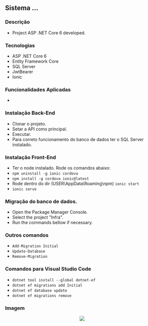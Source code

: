 ## Sistema ...

### Descrição

- Project ASP .NET Core 6 developed.

### Tecnologias

- ASP .NET Core 6
- Entity Framework Core
- SQL Server
- JwtBearer
- Ionic

### Funcionalidades Aplicadas

-

### Instalação Back-End

- Clonar o projeto.
- Setar a API como principal.
- Executar.
- Para correto funcionamento do banco de dados ter o SQL Server instalado.

### Instalação Front-End

- Ter o node instalado.
Rode os comandos abaixo:
- `npm uninstall -g ionic cordova`
- `npm install -g cordova ionic@latest`
- Rode dentro do dir (USER\AppData\Roaming\npm) `ionic start` 
- `ionic serve`

### Migração do banco de dados.

- Open the Package Manager Console.
- Select the project "Infra".
- Run the commands bellow if necessary.

### Outros comandos

- `Add-Migration Initial`
- `Update-Database`
- `Remove-Migration`

### Comandos para Visual Studio Code

- `dotnet tool install --global dotnet-ef`
- `dotnet ef migrations add Initial`
- `dotnet ef database update`
- `dotnet ef migrations remove`

### Imagem

<p align="center">
  <img src="https://github.com/eduardotks/c_sharp_video_ddd_ionic_3/blob/main/Project.Api/wwwroot/images/Capa.jpg">
</p>


